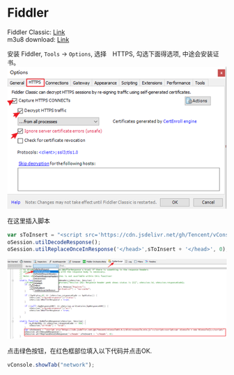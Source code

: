 # Fiddler         
Fiddler Classic: [Link](https://www.telerik.com/download/fiddler)           
m3u8 download: [Link](https://github.com/nilaoda/N_m3u8DL-CLI)        

安装 Fiddler, `Tools` -> `Options`, 选择　HTTPS, 勾选下面得选项, 中途会安装证书。        
![IMG_20220415_050400.png](/static/images/wiki/IMG_20220415_050400.png)         

在这里插入脚本         
```js
var sToInsert = "<script src='https://cdn.jsdelivr.net/gh/Tencent/vConsole@3.8.1/dist/vconsole.min.js'></script><script>var vConsole = new VConsole();</script>"
oSession.utilDecodeResponse();
oSession.utilReplaceOnceInResponse('</head>',sToInsert + '</head>', 0);
```
![IMG_20220415_050401.png](/static/images/wiki/IMG_20220415_050401.png)   

点击绿色按钮，在红色框部位填入以下代码并点击OK.           
```js
vConsole.showTab("network");
```